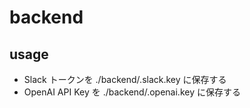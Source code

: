 # backend

## usage

- Slack トークンを ./backend/.slack.key に保存する
- OpenAI API Key を ./backend/.openai.key に保存する
